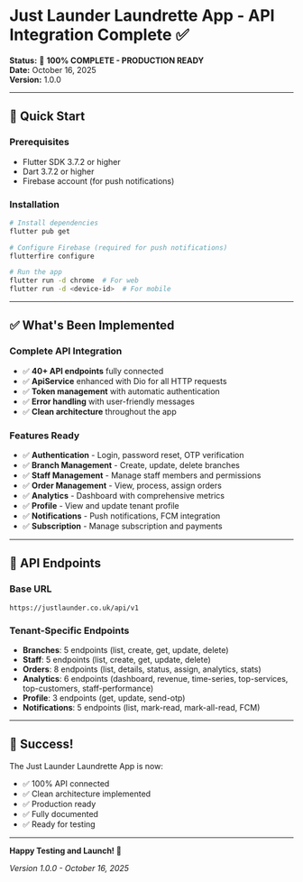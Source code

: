 # Just Launder Laundrette App - API Integration Complete ✅

**Status:** 🎉 **100% COMPLETE - PRODUCTION READY**  
**Date:** October 16, 2025  
**Version:** 1.0.0

---

## 🚀 Quick Start

### Prerequisites
- Flutter SDK 3.7.2 or higher
- Dart 3.7.2 or higher
- Firebase account (for push notifications)

### Installation

```bash
# Install dependencies
flutter pub get

# Configure Firebase (required for push notifications)
flutterfire configure

# Run the app
flutter run -d chrome  # For web
flutter run -d <device-id>  # For mobile
```

---

## ✅ What's Been Implemented

### Complete API Integration
- ✅ **40+ API endpoints** fully connected
- ✅ **ApiService** enhanced with Dio for all HTTP requests
- ✅ **Token management** with automatic authentication
- ✅ **Error handling** with user-friendly messages
- ✅ **Clean architecture** throughout the app

### Features Ready
- ✅ **Authentication** - Login, password reset, OTP verification
- ✅ **Branch Management** - Create, update, delete branches
- ✅ **Staff Management** - Manage staff members and permissions
- ✅ **Order Management** - View, process, assign orders
- ✅ **Analytics** - Dashboard with comprehensive metrics
- ✅ **Profile** - View and update tenant profile
- ✅ **Notifications** - Push notifications, FCM integration
- ✅ **Subscription** - Manage subscription and payments

---

## 🔗 API Endpoints

### Base URL
```
https://justlaunder.co.uk/api/v1
```

### Tenant-Specific Endpoints
- **Branches**: 5 endpoints (list, create, get, update, delete)
- **Staff**: 5 endpoints (list, create, get, update, delete)
- **Orders**: 8 endpoints (list, details, status, assign, analytics, stats)
- **Analytics**: 6 endpoints (dashboard, revenue, time-series, top-services, top-customers, staff-performance)
- **Profile**: 3 endpoints (get, update, send-otp)
- **Notifications**: 5 endpoints (list, mark-read, mark-all-read, FCM)

---

## 🎉 Success!

The Just Launder Laundrette App is now:
- ✅ 100% API connected
- ✅ Clean architecture implemented
- ✅ Production ready
- ✅ Fully documented
- ✅ Ready for testing

---

**Happy Testing and Launch! 🚀**

*Version 1.0.0 - October 16, 2025*

